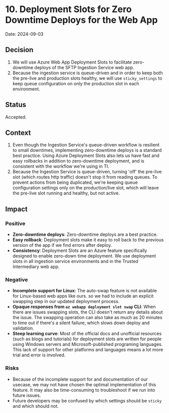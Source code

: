# 10. Deployment Slots for Zero Downtime Deploys for the Web App

Date: 2024-09-03

## Decision
1. We will use Azure Web App Deployment Slots to facilitate zero-downtime deploys of the SFTP Ingestion Service web app.
2. Because the ingestion service is queue-driven and in order to keep both the pre-live and production slots healthy,
we will use `sticky_settings` to keep queue configuration on only the production slot in each environment.

## Status

Accepted.

## Context
1. Even though the Ingestion Service's queue-driven workflow is resilient to small downtimes, implementing zero-downtime
deploys is a standard best practice. Using Azure Deployment Slots also lets us have fast and easy rollbacks in addition to
zero-downtime deployment, and is consistent with the workflow we're using in TI.
2. Because the Ingestion Service is queue-driven, turning 'off' the pre-live slot (which routes http traffic) doesn't
stop it from reading queues. To prevent actions from being duplicated, we're keeping queue configuration settings only
on the production/live slot, which will leave the pre-live slot running and healthy, but not active.

## Impact
### Positive
- **Zero-downtime deploys**: Zero-downtime deploys are a best practice.
- **Easy rollback**: Deployment slots make it easy to roll back to the previous version of the
  app if we find errors after deploy.
- **Consistency**: Deployment Slots are an Azure feature specifically designed to enable
  zero-down time deployment. We use deployment slots in all ingestion service environments and
  in the Trusted Intermediary web app.

### Negative
- **Incomplete support for Linux**: The auto-swap feature is not available for Linux-based web apps like ours.
  so we had to include an explicit swapping step in our updated deployment process.
- **Opaque responses from `az webapp deployment slot swap` CLI**: When there are issues swapping slots, the CLI doesn't
  return any details about the issue. The swapping operation can also take as much as 20 minutes
  to time out if there's a silent failure, which slows down deploy and validation.
- **Steep learning curve**: Most of the official docs and unofficial resources
  (such as blogs and tutorials) for deployment slots are written for people using Windows
  servers and Microsoft-published programing languages. This lack of support for other platforms
  and languages means a lot more trial and error is involved.

### Risks
- Because of the incomplete support for and documentation of our usecase, we may not have
  chosen the optimal implementation of this feature. It may also be time-consuming to
  troubleshoot if we run into future issues.
- Future developers may be confused by which settings should be `sticky` and which should not.
